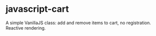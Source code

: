 # javascript-cart
A simple VanillaJS class: add and remove items to cart, no registration. Reactive rendering.
